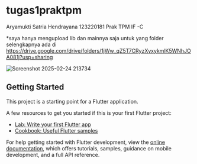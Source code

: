 # tugas1praktpm

Aryamukti Satria Hendrayana 
123220181
Prak TPM IF -C

*saya hanya mengupload lib dan mainnya saja untuk yang folder
selengkapnya ada di https://drive.google.com/drive/folders/1jWw_qZ5T7CRyzXyxykmlK5WNhJOA081j?usp=sharing

![Screenshot 2025-02-24 213734](https://github.com/user-attachments/assets/09c5f5e6-1645-4b5c-9b5a-bb92e38544b6)

## Getting Started

This project is a starting point for a Flutter application.

A few resources to get you started if this is your first Flutter project:

- [Lab: Write your first Flutter app](https://docs.flutter.dev/get-started/codelab)
- [Cookbook: Useful Flutter samples](https://docs.flutter.dev/cookbook)

For help getting started with Flutter development, view the
[online documentation](https://docs.flutter.dev/), which offers tutorials,
samples, guidance on mobile development, and a full API reference.

